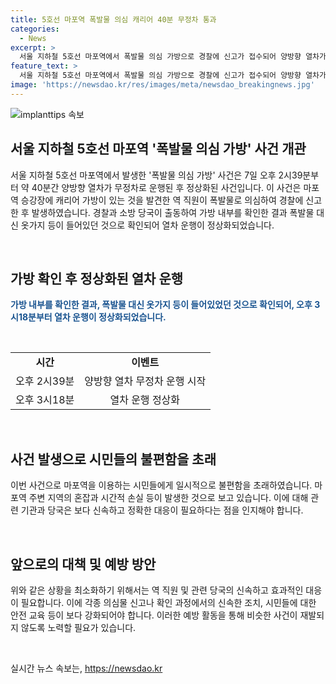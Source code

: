 ```yaml
---
title: 5호선 마포역 폭발물 의심 캐리어 40분 무정차 통과
categories:
  - News
excerpt: >
  서울 지하철 5호선 마포역에서 폭발물 의심 가방으로 경찰에 신고가 접수되어 양방향 열차가 40분간 무정차 운행된 사건이 발생했다. 가방을 확인한 결과 폭발물은 아니었으며, 이에 3시18분부터 열차 운행이 정상화되었다. 사진은 관련이 없으니 주의.
feature_text: >
  서울 지하철 5호선 마포역에서 폭발물 의심 가방으로 경찰에 신고가 접수되어 양방향 열차가 40분간 무정차 운행된 사건이 발생했다. 가방을 확인한 결과 폭발물은 아니었으며, 이에 3시18분부터 열차 운행이 정상화되었다. 사진은 관련이 없으니 주의.
image: 'https://newsdao.kr/res/images/meta/newsdao_breakingnews.jpg'
---
```


<p><img src="https://newsdao.kr/res/images/meta/newsdao_breakingnews.jpg" alt="implanttips 속보" /></p>

<h2 data-ke-size="size26">서울 지하철 5호선 마포역 '폭발물 의심 가방' 사건 개관</h2>

<p data-ke-size="size16">서울 지하철 5호선 마포역에서 발생한 '폭발물 의심 가방' 사건은 7일 오후 2시39분부터 약 40분간 양방향 열차가 무정차로 운행된 후 정상화된 사건입니다. 이 사건은 마포역 승강장에 캐리어 가방이 있는 것을 발견한 역 직원이 폭발물로 의심하여 경찰에 신고한 후 발생하였습니다. 경찰과 소방 당국이 출동하여 가방 내부를 확인한 결과 폭발물 대신 옷가지 등이 들어있던 것으로 확인되어 열차 운행이 정상화되었습니다.</p>

<p data-ke-size="size16">&nbsp;</p>

<h2 data-ke-size="size24">가방 확인 후 정상화된 열차 운행</h2>

<p data-ke-size="size16"><b><span style="color: #1a5490;">가방 내부를 확인한 결과, 폭발물 대신 옷가지 등이 들어있었던 것으로 확인되어, 오후 3시18분부터 열차 운행이 정상화되었습니다.</span></b></p>

<p data-ke-size="size16">&nbsp;</p>

<table>
<tbody>
<tr>
<td style="text-align: center; height: 17px;"><b>시간</b></td>
<td style="text-align: center; height: 17px;"><b>이벤트</b></td>
</tr>
<tr>
<td style="text-align: center; height: 17px;">오후 2시39분</td>
<td style="text-align: center; height: 17px;">양방향 열차 무정차 운행 시작</td>
</tr>
<tr>
<td style="text-align: center; height: 17px;">오후 3시18분</td>
<td style="text-align: center; height: 17px;">열차 운행 정상화</td>
</tr>
</tbody>
</table>

<p data-ke-size="size16">&nbsp;</p>

<h2 data-ke-size="size24">사건 발생으로 시민들의 불편함을 초래</h2>

<p data-ke-size="size16">이번 사건으로 마포역을 이용하는 시민들에게 일시적으로 불편함을 초래하였습니다. 마포역 주변 지역의 혼잡과 시간적 손실 등이 발생한 것으로 보고 있습니다. 이에 대해 관련 기관과 당국은 보다 신속하고 정확한 대응이 필요하다는 점을 인지해야 합니다.</p>

<p data-ke-size="size16">&nbsp;</p>

<h2 data-ke-size="size24">앞으로의 대책 및 예방 방안</h2>

<p data-ke-size="size16">위와 같은 상황을 최소화하기 위해서는 역 직원 및 관련 당국의 신속하고 효과적인 대응이 필요합니다. 이에 각종 의심물 신고나 확인 과정에서의 신속한 조치, 시민들에 대한 안전 교육 등이 보다 강화되어야 합니다. 이러한 예방 활동을 통해 비슷한 사건이 재발되지 않도록 노력할 필요가 있습니다.</p>

<p data-ke-size="size16">&nbsp;</p>
실시간 뉴스 속보는, <a href="https://newsdao.kr" rel="dofollow">https://newsdao.kr</a>


